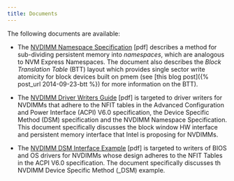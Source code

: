 ```yaml
---
title: Documents
---
```


The following documents are available:

* The [NVDIMM Namespace Specification](NVDIMM_Namespace_Spec.pdf) [pdf] describes
  a method for sub-dividing persistent memory into _namespaces_, which are
  analogous to NVM Express Namespaces.  The document also describes the
  _Block Translation Table_  (BTT) layout which provides single sector write atomicity
  for block devices built on pmem (see [this blog post]({% post_url 2014-09-23-btt %}) for
  more information on the BTT).

* The [NVDIMM Driver Writers Guide](NVDIMM_Driver_Writers_Guide.pdf) [pdf]
  is targeted to driver writers for NVDIMMs that adhere to the NFIT tables in the
  Advanced Configuration and Power Interface (ACPI) V6.0 specification,
  the Device Specific Method (DSM) specification and the NVDIMM Namespace Specification.
  This document specifically discusses the block window HW interface and persistent memory
  interface that Intel is proposing for NVDIMMs.

* The [NVDIMM DSM Interface Example](NVDIMM_DSM_Interface_Example.pdf) [pdf]
  is targeted to writers of BIOS and OS drivers for NVDIMMs whose design adheres to the
  NFIT Tables in the ACPI V6.0 specification.  The document specifically discusses th
  NVDIMM Device Specific Method (_DSM) example.
